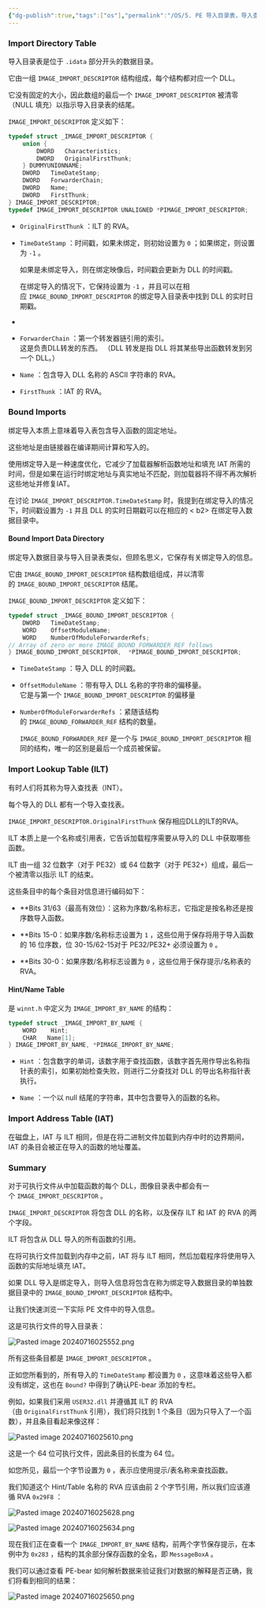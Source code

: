 ```yaml
---
{"dg-publish":true,"tags":["os"],"permalink":"/OS/5. PE 导入目录表，导入查找表，导入地址表/","dgPassFrontmatter":true}
---
```



### Import Directory Table 

导入目录表是位于 `.idata` 部分开头的数据目录。

 
它由一组 `IMAGE_IMPORT_DESCRIPTOR` 结构组成，每个结构都对应一个 DLL。  

它没有固定的大小，因此数组的最后一个 `IMAGE_IMPORT_DESCRIPTOR` 被清零（NULL 填充）以指示导入目录表的结尾。

`IMAGE_IMPORT_DESCRIPTOR` 定义如下：

```cpp
typedef struct _IMAGE_IMPORT_DESCRIPTOR {
    union {
        DWORD   Characteristics;
        DWORD   OriginalFirstThunk;
    } DUMMYUNIONNAME;
    DWORD   TimeDateStamp;
    DWORD   ForwarderChain;
    DWORD   Name;
    DWORD   FirstThunk;
} IMAGE_IMPORT_DESCRIPTOR;
typedef IMAGE_IMPORT_DESCRIPTOR UNALIGNED *PIMAGE_IMPORT_DESCRIPTOR;
```

- `OriginalFirstThunk` ：ILT 的 RVA。

- `TimeDateStamp` ：时间戳，如果未绑定，则初始设置为 `0` ；如果绑定，则设置为 `-1` 。  
    
    如果是未绑定导入，则在绑定映像后，时间戳会更新为 DLL 的时间戳。  
    
    在绑定导入的情况下，它保持设置为 `-1` ，并且可以在相应 `IMAGE_BOUND_IMPORT_DESCRIPTOR` 的绑定导入目录表中找到 DLL 的实时日期戳。  
- 
- `ForwarderChain` ：第一个转发器链引用的索引。  
    这是负责DLL转发的东西。 （DLL 转发是指 DLL 将其某些导出函数转发到另一个 DLL。）

- `Name` ：包含导入 DLL 名称的 ASCII 字符串的 RVA。

- `FirstThunk` ：IAT 的 RVA。

### Bound Imports 


绑定导入本质上意味着导入表包含导入函数的固定地址。  

这些地址是由链接器在编译期间计算和写入的。

使用绑定导入是一种速度优化，它减少了加载器解析函数地址和填充 IAT 所需的时间，但是如果在运行时绑定地址与真实地址不匹配，则加载器将不得不再次解析这些地址并修复IAT。

在讨论 `IMAGE_IMPORT_DESCRIPTOR.TimeDateStamp` 时，我提到在绑定导入的情况下，时间戳设置为 `-1` 并且 DLL 的实时日期戳可以在相应的 < b2> 在绑定导入数据目录中。

#### Bound Import Data Directory  

绑定导入数据目录与导入目录表类似，但顾名思义，它保存有关绑定导入的信息。

它由 `IMAGE_BOUND_IMPORT_DESCRIPTOR` 结构数组组成，并以清零的 `IMAGE_BOUND_IMPORT_DESCRIPTOR` 结尾。

`IMAGE_BOUND_IMPORT_DESCRIPTOR` 定义如下：

```cpp
typedef struct _IMAGE_BOUND_IMPORT_DESCRIPTOR {
    DWORD   TimeDateStamp;
    WORD    OffsetModuleName;
    WORD    NumberOfModuleForwarderRefs;
// Array of zero or more IMAGE_BOUND_FORWARDER_REF follows
} IMAGE_BOUND_IMPORT_DESCRIPTOR,  *PIMAGE_BOUND_IMPORT_DESCRIPTOR;
```

- `TimeDateStamp` ：导入 DLL 的时间戳。

- `OffsetModuleName` ：带有导入 DLL 名称的字符串的偏移量。  
    它是与第一个 `IMAGE_BOUND_IMPORT_DESCRIPTOR` 的偏移量

- `NumberOfModuleForwarderRefs` ：紧随该结构的 `IMAGE_BOUND_FORWARDER_REF` 结构的数量。  
    
    `IMAGE_BOUND_FORWARDER_REF` 是一个与 `IMAGE_BOUND_IMPORT_DESCRIPTOR` 相同的结构，唯一的区别是最后一个成员被保留。

### Import Lookup Table (ILT)  

有时人们将其称为导入查找表（INT）。


每个导入的 DLL 都有一个导入查找表。  

`IMAGE_IMPORT_DESCRIPTOR.OriginalFirstThunk` 保存相应DLL的ILT的RVA。

ILT 本质上是一个名称或引用表，它告诉加载程序需要从导入的 DLL 中获取哪些函数。

ILT 由一组 32 位数字（对于 PE32）或 64 位数字（对于 PE32+）组成，最后一个被清零以指示 ILT 的结束。

这些条目中的每个条目对信息进行编码如下：

- **Bits 31/63（最高有效位）：这称为序数/名称标志，它指定是按名称还是按序数导入函数。

- **Bits 15-0：如果序数/名称标志设置为 `1` ，这些位用于保存将用于导入函数的 16 位序数，位 30-15/62-15对于 PE32/PE32+ 必须设置为 `0` 。

- **Bits 30-0：如果序数/名称标志设置为 `0` ，这些位用于保存提示/名称表的 RVA。

#### Hint/Name Table 

是 `winnt.h` 中定义为 `IMAGE_IMPORT_BY_NAME` 的结构：

```cpp
typedef struct _IMAGE_IMPORT_BY_NAME {
    WORD    Hint;
    CHAR   Name[1];
} IMAGE_IMPORT_BY_NAME, *PIMAGE_IMPORT_BY_NAME;
```

- `Hint` ：包含数字的单词，该数字用于查找函数，该数字首先用作导出名称指针表的索引，如果初始检查失败，则进行二分查找对 DLL 的导出名称指针表执行。

- `Name` ：一个以 null 结尾的字符串，其中包含要导入的函数的名称。

### Import Address Table (IAT)  

在磁盘上，IAT 与 ILT 相同，但是在将二进制文件加载到内存中时的边界期间，IAT 的条目会被正在导入的函数的地址覆盖。

### Summary 

对于可执行文件从中加载函数的每个 DLL，图像目录表中都会有一个 `IMAGE_IMPORT_DESCRIPTOR` 。  

`IMAGE_IMPORT_DESCRIPTOR` 将包含 DLL 的名称，以及保存 ILT 和 IAT 的 RVA 的两个字段。  

ILT 将包含从 DLL 导入的所有函数的引用。  

在将可执行文件加载到内存中之前，IAT 将与 ILT 相同，然后加载程序将使用导入函数的实际地址填充 IAT。  

如果 DLL 导入是绑定导入，则导入信息将包含在称为绑定导入数据目录的单独数据目录中的 `IMAGE_BOUND_IMPORT_DESCRIPTOR` 结构中。

让我们快速浏览一下实际 PE 文件中的导入信息。

这是可执行文件的导入目录表：

![Pasted image 20240716025552.png](/img/user/OS/assert/Pasted%20image%2020240716025552.png)

所有这些条目都是 `IMAGE_IMPORT_DESCRIPTOR` 。

正如您所看到的，所有导入的 `TimeDateStamp` 都设置为 `0` ，这意味着这些导入都没有绑定，这也在 `Bound?` 中得到了确认PE-bear 添加的专栏。

例如，如果我们采用 `USER32.dll` 并遵循其 ILT 的 RVA（由 `OriginalFirstThunk` 引用），我们将只找到 1 个条目（因为只导入了一个函数），并且条目看起来像这样：

![Pasted image 20240716025610.png](/img/user/OS/assert/Pasted%20image%2020240716025610.png)

这是一个 64 位可执行文件，因此条目的长度为 64 位。  

如您所见，最后一个字节设置为 `0` ，表示应使用提示/表名称来查找函数。  

我们知道这个 Hint/Table 名称的 RVA 应该由前 2 个字节引用，所以我们应该遵循 RVA `0x29F8` ：

![Pasted image 20240716025628.png](/img/user/OS/assert/Pasted%20image%2020240716025628.png)

![Pasted image 20240716025634.png](/img/user/OS/assert/Pasted%20image%2020240716025634.png)


现在我们正在查看一个 `IMAGE_IMPORT_BY_NAME` 结构，前两个字节保存提示，在本例中为 `0x283` ，结构的其余部分保存函数的全名，即 `MessageBoxA` 。  

我们可以通过查看 PE-bear 如何解析数据来验证我们对数据的解释是否正确，我们将看到相同的结果：

![Pasted image 20240716025650.png](/img/user/OS/assert/Pasted%20image%2020240716025650.png)